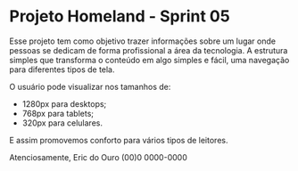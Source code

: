 # Projeto Homeland - Sprint 05

Esse projeto tem como objetivo trazer informações sobre um lugar onde pessoas se dedicam de forma profissional a área da tecnologia. A estrutura simples que transforma o conteúdo em algo simples e fácil, uma navegação para diferentes tipos de tela.

O usuário pode visualizar nos tamanhos de:

- 1280px para desktops;
- 768px para tablets;
- 320px para celulares.

E assim promovemos conforto para vários tipos de leitores.

Atenciosamente,
Eric do Ouro
(00)0 0000-0000



